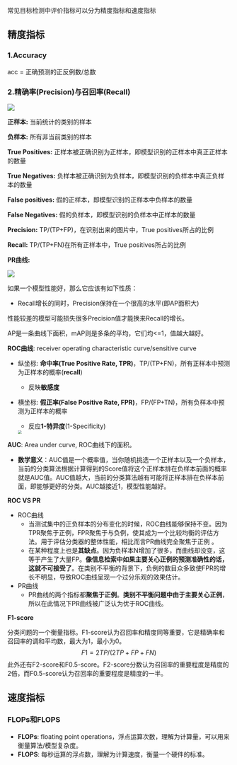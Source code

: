 常见目标检测中评价指标可以分为精度指标和速度指标

## 精度指标

### 1.Accuracy

acc = 正确预测的正反例数/总数

### 2.精确率(Precision)与召回率(Recall)

![](C:\D\0\blog\cnblogs\figures\2.jpg)

**正样本:** 当前统计的类别的样本

**负样本:** 所有非当前类别的样本

**True Positives:** 正样本被正确识别为正样本，即模型识别的正样本中真正正样本的数量

**True Negatives:** 负样本被正确识别为负样本，即模型识别的负样本中真正负样本的数量

**False positives:** 假的正样本，即模型识别的正样本中负样本的数量

**False Negatives:** 假的负样本，即模型识别的负样本中正样本的数量

**Precision:** TP/(TP+FP)，在识别出来的图片中，True positives所占的比例

**Recall:** TP/(TP+FN)在所有正样本中，True positives所占的比例

**PR曲线:** 

![](C:\D\0\blog\cnblogs\figures\3.jpg)

如果一个模型性能好，那么它应该有如下性质：

- Recall增长的同时，Precision保持在一个很高的水平(即AP面积大)

性能较差的模型可能损失很多Precision值才能换来Recall的增长。

AP是一条曲线下面积，mAP则是多条的平均，它们均<=1，值越大越好。

**ROC曲线**: receiver operating characteristic curve/sensitive curve

- 纵坐标: **命中率(True Positive Rate, TPR)**，TP/(TP+FN)，所有正样本中预测为正样本的概率(**recall**)

  - 反映**敏感度**

- 横坐标: **假正率(False Positive Rate, FPR)**，FP/(FP+TN)，所有负样本中预测为正样本的概率

  - 反应**1-特异度**(1-Specificity)

  <img src="C:\D\0\blog\cnblogs\figures\4.png" style="zoom:50%;" />

**AUC**: Area under curve, ROC曲线下的面积。

- **数学意义**：AUC值是一个概率值，当你随机挑选一个正样本以及一个负样本，当前的分类算法根据计算得到的Score值将这个正样本排在负样本前面的概率就是AUC值。AUC值越大，当前的分类算法越有可能将正样本排在负样本前面，即能够更好的分类。AUC越接近1，模型性能越好。

**ROC VS PR**

- ROC曲线
  - 当测试集中的正负样本的分布变化的时候，ROC曲线能够保持不变。因为TPR聚焦于正例，FPR聚焦于与负例，使其成为一个比较均衡的评估方法。用于评估分类器的整体性能，相比而言PR曲线完全聚焦于正例	。
  - 在某种程度上也是**其缺点**。因为负样本N增加了很多，而曲线却没变，这等于产生了大量FP。**像信息检索中如果主要关心正例的预测准确性的话，这就不可接受了**。在类别不平衡的背景下，负例的数目众多致使FPR的增长不明显，导致ROC曲线呈现一个过分乐观的效果估计。
- PR曲线
  - PR曲线的两个指标都**聚焦于正例**。**类别不平衡问题中由于主要关心正例**，所以在此情况下PR曲线被广泛认为优于ROC曲线。

**F1-score**

分类问题的一个衡量指标。F1-score认为召回率和精度同等重要，它是精确率和召回率的调和平均数，最大为1，最小为0。
$$
F1= 2TP/(2TP+FP+FN)
$$
此外还有F2-score和F0.5-score。F2-score分数认为召回率的重要程度是精度的2倍，而F0.5-score认为召回率的重要程度是精度的一半。

## 速度指标

### FLOPs和FLOPS

- **FLOPs**: floating point operations，浮点运算次数，理解为计算量，可以用来衡量算法/模型复杂度。
- **FLOPS**: 每秒运算的浮点数，理解为计算速度，衡量一个硬件的标准。


